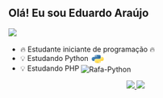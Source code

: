 ## Olá! Eu sou Eduardo Araújo

<div> 
  <a href="https://www.instagram.com/eduardo_araujo006/" target="_blank"><img src="https://img.shields.io/badge/-Instagram-%23E4405F?style=for-the-badge&logo=instagram&logoColor=white" target="_blank"></a>

- 🔥 Estudante iniciante de programação 🔥
- 💡 Estudando Python <img align="center" alt="Rafa-Python" height="20" width="30" src="https://raw.githubusercontent.com/devicons/devicon/master/icons/python/python-original.svg">
- 💡 Estudando PHP <img align="center" alt="Rafa-Python" height="25" width="35" src= "https://cdn.jsdelivr.net/gh/devicons/devicon/icons/php/php-original.svg">
  
<div align="center">
  <a href="https://github.com/eduardoaraujo006">
  <img height="180em" src="https://github-readme-stats.vercel.app/api?username=eduardoaraujo006&show_icons=true&theme=dark&include_all_commits=true&count_private=true"/>
    
 <img height="125em" src="https://github-readme-stats.vercel.app/api/top-langs/?username=eduardoaraujo006&layout=compact&langs_count=7&theme=dark"/>
</div>

